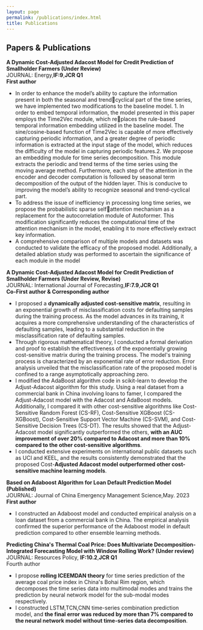 ```yaml
---
layout: page
permalink: /publications/index.html
title: Publications
---
```



## Papers & Publications 
**A Dynamic Cost-Adjusted Adacost Model for Credit Prediction of Smallholder Farmers	(Under Review)**
<br>JOURNAL: Energy,**IF:9**,**JCR Q1**
<br>**First author**
- In order to enhance the model’s ability to capture the information present in both the seasonal and trendcyclical part of the time series, we have implemented two modifications to the baseline model. 1. In order
to embed temporal information, the model presented in this paper employs the Time2Vec module, which replaces the rule-based temporal information embedding utilized in the baseline model. The sine/cosine-based
function of Time2Vec is capable of more effectively capturing periodic information, and a greater degree of
periodic information is extracted at the input stage of the model, which reduces the difficulty of the model in
capturing periodic features.2. We propose an embedding module for time series decomposition. This module
extracts the periodic and trend terms of the time series using the moving average method. Furthermore, each
step of the attention in the encoder and decoder computation is followed by seasonal term decomposition of
the output of the hidden layer. This is conducive to improving the model’s ability to recognize seasonal and
trend-cyclical part.
- To address the issue of inefficiency in processing long time series, we propose the probabilistic sparse selfattention mechanism as a replacement for the autocorrelation module of Autoformer. This modification
significantly reduces the computational time of the attention mechanism in the model, enabling it to more
effectively extract key information.
- A comprehensive comparison of multiple models and datasets was conducted to validate the efficacy of the
proposed model. Additionally, a detailed ablation study was performed to ascertain the significance of each
module in the model
  
**A Dynamic Cost-Adjusted Adacost Model for Credit Prediction of Smallholder Farmers	(Under Review, Revise)**
<br>JOURNAL: International Journal of Forecasting,**IF:7.9**,**JCR Q1**
<br>**Co-First author & Corresponding author**
- I proposed a **dynamically adjusted cost-sensitive matrix**, resulting in an exponential growth of misclassification costs for defaulting samples during the training process. As the model advances in its training, it acquires a more comprehensive understanding of the characteristics of defaulting samples, leading to a substantial reduction in the misclassification rate of defaulting samples.
- Through rigorous mathematical theory, I conducted a formal derivation and proof to establish the effectiveness of the exponentially growing cost-sensitive matrix during the training process. The model's training process is characterized by an exponential rate of error reduction. Error analysis unveiled that the misclassification rate of the proposed model is confined to a range asymptotically approaching zero.
- I modified the AdaBoost algorithm code in scikit-learn to develop the Adjust-Adacost algorithm for this study. Using a real dataset from a commercial bank in China involving loans to famer, I compared the Adjust-Adacost model with the Adacost and AdaBoost models. Additionally, I compared it with other cost-sensitive algorithms like Cost-Sensitive Random Forest (CS-RF), Cost-Sensitive XGBoost (CS-XGBoost), Cost-Sensitive Support Vector Machine (CS-SVM), and Cost-Sensitive Decision Trees (CS-DT). The results showed that the Adjust-Adacost model significantly outperformed the others, **with an AUC improvement of over 20% compared to Adacost and more than 10% compared to the other cost-sensitive algorithms**.
- I conducted extensive experiments on international public datasets such as UCI and KEEL, and the results consistently demonstrated that the proposed Cost-**Adjusted Adacost model outperformed other cost-sensitive machine learning models**.

**Based on Adaboost Algorithm for Loan Default Prediction Model 	(Published)**
<br>JOURNAL: Journal of China Emergency Management Science,May. 2023
<br>**First author**	
- I constructed an Adaboost model and conducted empirical analysis on a loan dataset from a commercial bank in China. The empirical analysis confirmed the superior performance of the Adaboost model in default prediction compared to other ensemble learning methods.
  
**Predicting China's Thermal Coal Price: Does Multivariate Decomposition-Integrated Forecasting Model with Window Rolling Work?	(Under review)**
<br>JOURNAL: Resources Policy, **IF:10.2**,**JCR Q1**
<br>Fourth author	
- I propose **rolling ICEEMDAN theory** for time series prediction of the average coal price index in China's Bohai Rim region, which decomposes the time series data into multimodal modes and trains the prediction by neural network model for the sub-modal modes respectively.
- I constructed LSTM,TCN,CNN time-series combination prediction model, and **the final error was reduced by more than 7% compared to the neural network model without time-series data decomposition**.
<br>




